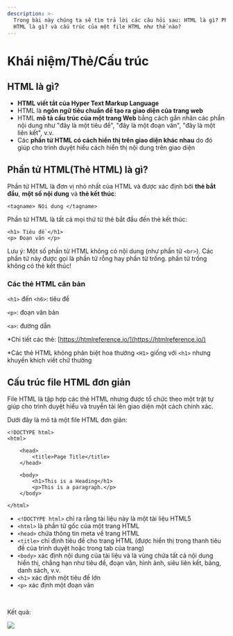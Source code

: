```yaml
---
description: >-
  Trong bài này chúng ta sẽ tìm trả lời các câu hỏi sau: HTML là gì? Phần tử
  HTML là gì? và cấu trúc của một file HTML như thế nào?
---
```


# Khái niệm/Thẻ/Cấu trúc

## HTML là gì? <a href="#html-la-gi" id="html-la-gi"></a>

* **HTML** **viết tắt của Hyper Text Markup Language**
* HTML là **ngôn ngữ tiêu chuẩn để tạo ra giao diện của trang web**
* HTML **mô tả cấu trúc của một trang Web** bằng cách gắn nhãn các phần nội dung như "đây là một tiêu đề", "đây là một đoạn văn", "đây là một liên kết", v.v.
* Các **phần tử HTML có cách hiển thị trên giao diện khác nhau** do đó giúp cho trình duyệt hiểu cách hiển thị nội dung trên giao diện

## Phần tử HTML(Thẻ HTML) là gì? <a href="#phan-tu-html-la-gi" id="phan-tu-html-la-gi"></a>

Phần tử HTML là đơn vị nhỏ nhất của HTML và được xác định bởi **thẻ bắt đầu**, **một số nội dung** và **thẻ kết thúc**:

```markup
<tagname> Nội dung </tagname>
```

Phần tử HTML là tất cả mọi thứ từ thẻ bắt đầu đến thẻ kết thúc:

```markup
<h1> Tiêu đề </h1>
<p> Đoạn văn </p>‌
```

Lưu ý: Một số phần tử HTML không có nội dung (như phần tử `<br>`). Các phần tử này được gọi là phần tử rỗng hay phần tử trống. phần tử trống không có thẻ kết thúc!‌

### Các thẻ HTML căn bản <a href="#cac-the-html-can-ban" id="cac-the-html-can-ban"></a>

`<h1>` đến `<h6>`: tiêu đề‌

`<p>`: đoạn văn bản‌

`<a>`: đường dẫn‌

\*Chi tiết các thẻ: [https://htmlreference.io/](https://htmlreference.io/)​‌

\*Các thẻ HTML không phân biệt hoa thường `<H1>` giống với `<h1>` nhưng khuyến khích viết chữ thường‌

## Cấu trúc file HTML đơn giản <a href="#vi-du-html-don-gian" id="vi-du-html-don-gian"></a>

File HTML là tập hợp các thẻ HTML nhưng được tổ chức theo một trật tự giúp cho trình duyệt hiểu và truyền tải lên giao diện một cách chính xác.

Dưới đây là mô tả một file HTML đơn giản:

```markup
‌<!DOCTYPE html>
<html>​

    <head>
        <title>Page Title</title>
    </head>​
    
    <body>
        <h1>This is a Heading</h1>
        <p>This is a paragraph.</p>
    </body>​

</html>
```

* `<!DOCTYPE html>` chỉ ra rằng tài liệu này là một tài liệu HTML5
* `<html>` là phần tử gốc của một trang HTML
* `<head>` chứa thông tin meta về trang HTML
* `<title>` chỉ định tiêu đề cho trang HTML (được hiển thị trong thanh tiêu đề của trình duyệt hoặc trong tab của trang)
* `<body>` xác định nội dung của tài liệu và là vùng chứa tất cả nội dung hiển thị, chẳng hạn như tiêu đề, đoạn văn, hình ảnh, siêu liên kết, bảng, danh sách, v.v.
* `<h1>` xác định một tiêu đề lớn
* `<p>` xác định một đoạn văn

‌

Kết quả:‌

![](https://gblobscdn.gitbook.com/assets%2Fwelcome-to-my-site%2F-MXvWNSrLk9ygm1zzKIA%2F-MXvX7GhQ1ufeIzGHPLq%2F0.png?alt=media)
